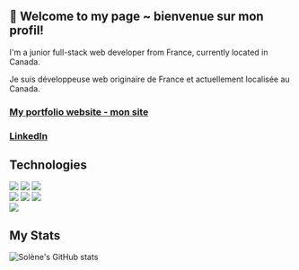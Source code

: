## 🌟 Welcome to my page ~ bienvenue sur mon profil!

I'm a junior full-stack web developer from France, currently located in Canada. 

Je suis développeuse web originaire de France et actuellement localisée au Canada.

### [My portfolio website - mon site](https://solenedel.github.io/portfolio/)
 
### [LinkedIn](https://ca.linkedin.com/in/solene-delumeau)

## Technologies

![](https://img.shields.io/badge/JavaScript-FFEC6C?style=for-the-badge&logo=javascript&logoColor=black) 
![](https://img.shields.io/badge/Node.js-92FFAF?style=for-the-badge&logo=node.js&logoColor=black) 
![](https://img.shields.io/badge/React-6CE8FF?style=for-the-badge&logo=react&logoColor=black)   
![](https://img.shields.io/badge/HTML5-FF776C?style=for-the-badge&logo=html5&logoColor=black) 
![](https://img.shields.io/badge/CSS3-6CB0FF?style=for-the-badge&logo=css3&logoColor=black) 
![](https://img.shields.io/badge/Sass-FF92F8?style=for-the-badge&logo=sass&logoColor=black)   
![](https://img.shields.io/badge/PostgreSQL-6CC0FF?style=for-the-badge&logo=postgresql&logoColor=black) 


 
 ## My Stats 
![Solène's GitHub stats](https://github-readme-stats.vercel.app/api?username=solenedel&show_icons=true&theme=tokyonight)








